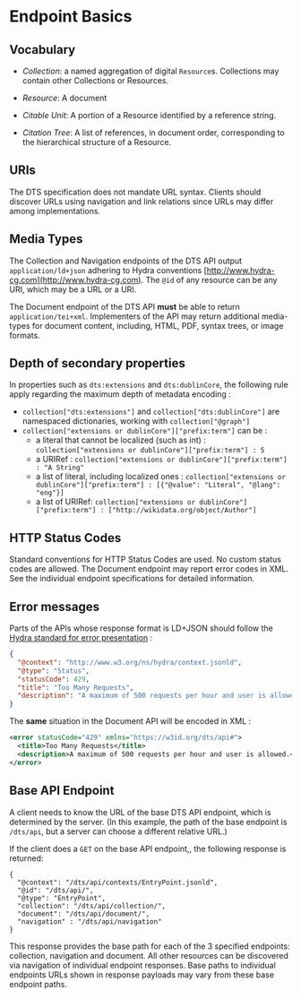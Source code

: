 # Endpoint Basics

## Vocabulary

- *Collection*: a named aggregation of digital `Resource`s. Collections may contain other Collections or Resources.

- *Resource*: A document

- *Citable Unit*: A portion of a Resource identified by a reference string.

- *Citation Tree*: A list of references, in document order, corresponding to the hierarchical structure of a Resource.

## URIs

The DTS specification does not mandate URL syntax. Clients should discover URLs using navigation and link relations since URLs may differ among implementations.

## Media Types

The Collection and Navigation endpoints of the DTS API output `application/ld+json` adhering to Hydra conventions [http://www.hydra-cg.com](http://www.hydra-cg.com). The `@id` of any resource can be any URI, which may be a URL or a URI.

The Document endpoint of the DTS API __must__ be able to return `application/tei+xml`.  Implementers of the API may return additional media-types for document content, including, HTML, PDF, syntax trees, or image formats.

## Depth of secondary properties

In properties such as `dts:extensions` and `dts:dublinCore`, the following rule apply regarding the maximum depth of metadata encoding :

- `collection["dts:extensions"]` and `collection["dts:dublinCore"]` are namespaced dictionaries, working with `collection["@graph"]`
- `collection["extensions or dublinCore"]["prefix:term"]` can be :
   - a literal that cannot be localized (such as int) : `collection["extensions or dublinCore"]["prefix:term"] : 5`
   - a URIRef : `collection["extensions or dublinCore"]["prefix:term"] : "A String"`
   - a list of literal, including localized ones : `collection["extensions or dublinCore"]["prefix:term"] : [{"@value": "Literal", "@lang": "eng"}]`
   - a list of URIRef: `collection["extensions or dublinCore"]["prefix:term"] : ["http://wikidata.org/object/Author"]`

## HTTP Status Codes

Standard conventions for HTTP Status Codes are used.  No custom status codes are allowed.  The Document endpoint may report error codes in XML. See the individual endpoint specifications for detailed information.

## Error messages

Parts of the APIs whose response format is LD+JSON should follow the [Hydra standard for error presentation](https://www.hydra-cg.com/spec/latest/core/#description-of-http-status-codes-and-errors) :

```json
{
  "@context": "http://www.w3.org/ns/hydra/context.jsonld",
  "@type": "Status",
  "statusCode": 429,
  "title": "Too Many Requests",
  "description": "A maximum of 500 requests per hour and user is allowed.",
}
```

The **same** situation in the Document API will be encoded in XML :

```xml
<error statusCode="429" xmlns="https://w3id.org/dts/api#">
  <title>Too Many Requests</title>
  <description>A maximum of 500 requests per hour and user is allowed.</description>
</error>
```

## Base API Endpoint

A client needs to know the URL of the base DTS API endpoint, which is determined by the server. (In this example, the path of the base endpoint is `/dts/api`, but a server can choose a different relative URL.)

If the client does a `GET` on the base API endpoint,, the following response is returned:

```
{
  "@context": "/dts/api/contexts/EntryPoint.jsonld",
  "@id": "/dts/api/",
  "@type": "EntryPoint",
  "collection": "/dts/api/collection/",
  "document": "/dts/api/document/",
  "navigation" : "/dts/api/navigation"
}
```

This response provides the base path for each of the 3 specified endpoints: collection, navigation and document. All other resources can be discovered via navigation of individual endpoint responses.  Base paths to individual endpoints URLs shown in response payloads may vary from these base endpoint paths.
